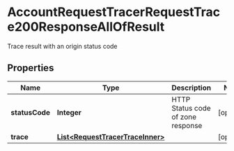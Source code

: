 

# AccountRequestTracerRequestTrace200ResponseAllOfResult

Trace result with an origin status code

## Properties

| Name | Type | Description | Notes |
|------------ | ------------- | ------------- | -------------|
|**statusCode** | **Integer** | HTTP Status code of zone response |  [optional] |
|**trace** | [**List&lt;RequestTracerTraceInner&gt;**](RequestTracerTraceInner.md) |  |  [optional] |



